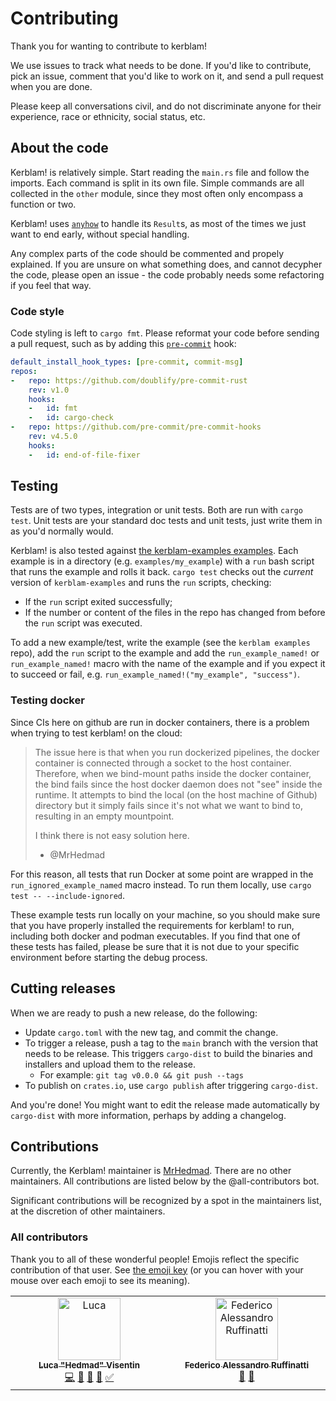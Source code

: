 # Contributing

Thank you for wanting to contribute to kerblam!

We use issues to track what needs to be done.
If you'd like to contribute, pick an issue, comment that you'd like to work
on it, and send a pull request when you are done.

Please keep all conversations civil, and do not discriminate anyone for their
experience, race or ethnicity, social status, etc.

## About the code
Kerblam! is relatively simple. Start reading the `main.rs` file and follow
the imports.
Each command is split in its own file.
Simple commands are all collected in the `other` module, since they most often
only encompass a function or two.

Kerblam! uses [`anyhow`](https://crates.io/crates/anyhow) to handle its `Result`s,
as most of the times we just want to end early, without special handling.

Any complex parts of the code should be commented and propely explained.
If you are unsure on what something does, and cannot decypher the code, please
open an issue - the code probably needs some refactoring if you feel that way.

### Code style
Code styling is left to `cargo fmt`. Please reformat your code before sending a
pull request, such as by adding this [`pre-commit`](https://pre-commit.com) hook:
```yaml
default_install_hook_types: [pre-commit, commit-msg]
repos:
-   repo: https://github.com/doublify/pre-commit-rust
    rev: v1.0
    hooks:
    -   id: fmt
    -   id: cargo-check
-   repo: https://github.com/pre-commit/pre-commit-hooks
    rev: v4.5.0
    hooks:
    -   id: end-of-file-fixer
```

## Testing
Tests are of two types, integration or unit tests. Both are run with `cargo test`.
Unit tests are your standard doc tests and unit tests, just write them in as
you'd normally would.

Kerblam! is also tested against [the kerblam-examples examples](https://github.com/MrHedmad/kerblam-examples).
Each example is in a directory (e.g. `examples/my_example`) with a `run` bash
script that runs the example and rolls it back.
`cargo test` checks out the *current* version of `kerblam-examples` and runs
the `run` scripts, checking:
- If the `run` script exited successfully;
- If the number or content of the files in the repo has changed from before
  the `run` script was executed.

To add a new example/test, write the example (see the `kerblam examples` repo),
add the `run` script to the example and add the `run_example_named!` or
`run_example_named!` macro with the name of the example and if you expect
it to succeed or fail, e.g. `run_example_named!("my_example", "success")`.

### Testing docker
Since CIs here on github are run in docker containers, there is a problem when
trying to test kerblam! on the cloud:

> The issue here is that when you run dockerized pipelines, the docker
> container is connected through a socket to the host container.
> Therefore, when we bind-mount paths inside the docker container, the bind
> fails since the host docker daemon does not "see" inside the runtime.
> It attempts to bind the local (on the host machine of Github) directory
> but it simply fails since it's not what we want to bind to, resulting
> in an empty mountpoint.
> 
> I think there is not easy solution here.
>
> - @MrHedmad

For this reason, all tests that run Docker at some point are wrapped in the
`run_ignored_example_named` macro instead. To run them locally, use
`cargo test -- --include-ignored`.

These example tests run locally on your machine, so you should make sure that you have
properly installed the requirements for kerblam! to run, including both docker
and podman executables.
If you find that one of these tests has failed, please be sure that it is not
due to your specific environment before starting the debug process.

## Cutting releases

When we are ready to push a new release, do the following:
- Update `cargo.toml` with the new tag, and commit the change.
- To trigger a release, push a tag to the `main` branch with the version that
  needs to be release.
  This triggers `cargo-dist` to build the binaries and installers and upload them
  to the release.
  - For example: `git tag v0.0.0 && git push --tags`
- To publish on `crates.io`, use `cargo publish` after triggering `cargo-dist`.

And you're done! You might want to edit the release made automatically by
`cargo-dist` with more information, perhaps by adding a changelog.

## Contributions
Currently, the Kerblam! maintainer is [MrHedmad](https://github.com/MrHedmad).
There are no other maintainers. All contributions are listed below
by the @all-contributors bot.

Significant contributions will be recognized by a spot in the maintainers list,
at the discretion of other maintainers.

### All contributors

Thank you to all of these wonderful people!
Emojis reflect the specific contribution of that user.
See [the emoji key](https://allcontributors.org/docs/en/emoji-key)
(or you can hover with your mouse over each emoji to see its meaning).

<!-- ALL-CONTRIBUTORS-LIST:START - Do not remove or modify this section -->
<!-- prettier-ignore-start -->
<!-- markdownlint-disable -->
<table>
  <tbody>
    <tr>
      <td align="center" valign="top" width="14.28%"><a href="https://mrhedmad.github.io/blog/"><img src="https://avatars.githubusercontent.com/u/46203625?v=4?s=100" width="100px;" alt="Luca "Hedmad" Visentin"/><br /><sub><b>Luca "Hedmad" Visentin</b></sub></a><br /><a href="#code-MrHedmad" title="Code">💻</a> <a href="#doc-MrHedmad" title="Documentation">📖</a> <a href="#ideas-MrHedmad" title="Ideas, Planning, & Feedback">🤔</a> <a href="#projectManagement-MrHedmad" title="Project Management">📆</a> <a href="#tutorial-MrHedmad" title="Tutorials">✅</a></td>
      <td align="center" valign="top" width="14.28%"><a href="https://github.com/Feat-FeAR"><img src="https://avatars.githubusercontent.com/u/88393554?v=4?s=100" width="100px;" alt="Federico Alessandro Ruffinatti"/><br /><sub><b>Federico Alessandro Ruffinatti</b></sub></a><br /><a href="#bug-Feat-FeAR" title="Bug reports">🐛</a> <a href="#design-Feat-FeAR" title="Design">🎨</a></td>
    </tr>
  </tbody>
</table>

<!-- markdownlint-restore -->
<!-- prettier-ignore-end -->

<!-- ALL-CONTRIBUTORS-LIST:END -->

